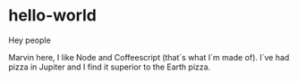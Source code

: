 # hello-world

Hey people

Marvin here, I like Node and Coffeescript (that´s what I´m made of).
I´ve had pizza in Jupiter and I find it superior to the Earth pizza.
